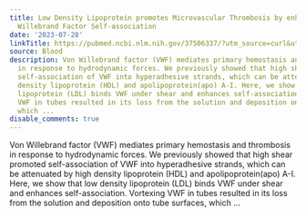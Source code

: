 ```yaml
---
title: Low Density Lipoprotein promotes Microvascular Thrombosis by enhancing von
  Willebrand Factor Self-association
date: '2023-07-28'
linkTitle: https://pubmed.ncbi.nlm.nih.gov/37506337/?utm_source=curl&utm_medium=rss&utm_campaign=journals&utm_content=7603509&fc=None&ff=20230729181011&v=2.17.9.post6+86293ac
source: Blood
description: Von Willebrand factor (VWF) mediates primary hemostasis and thrombosis
  in response to hydrodynamic forces. We previously showed that high shear promoted
  self-association of VWF into hyperadhesive strands, which can be attenuated by high
  density lipoprotein (HDL) and apolipoprotein(apo) A-I. Here, we show that low density
  lipoprotein (LDL) binds VWF under shear and enhances self-association. Vortexing
  VWF in tubes resulted in its loss from the solution and deposition onto tube surfaces,
  which ...
disable_comments: true
---
```

Von Willebrand factor (VWF) mediates primary hemostasis and thrombosis in response to hydrodynamic forces. We previously showed that high shear promoted self-association of VWF into hyperadhesive strands, which can be attenuated by high density lipoprotein (HDL) and apolipoprotein(apo) A-I. Here, we show that low density lipoprotein (LDL) binds VWF under shear and enhances self-association. Vortexing VWF in tubes resulted in its loss from the solution and deposition onto tube surfaces, which ...